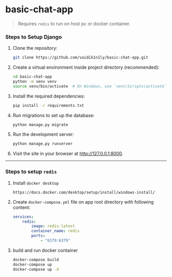 # basic-chat-app
> Requires `redis` to run on host pc or docker container.

### Steps to Setup Django

1. Clone the repository:

   ```bash
   git clone https://github.com/vaidik1n1ly/basic-chat-app.git
   
2. Create a virtual environment inside project directory (recommended):

   ```bash
   cd basic-chat-app
   python -m venv venv
   source venv/bin/activate  # On Windows, use `venv\Scripts\activate`
   
3. Install the required dependencies:

   ```bash
   pip install -r requirements.txt

4. Run migrations to set up the database:

   ```bash
   python manage.py migrate

5. Run the development server:

   ```bash
   python manage.py runserver

6. Visit the site in your browser at http://127.0.0.1:8000.

---
### Steps to setup `redis`

1. Install `docker desktop`
   ```
   https://docs.docker.com/desktop/setup/install/windows-install/

3. Create `docker-compose.yml` file on app root directory with following content:
   ```yml
   services:
       redis:
           image: redis:latest
           container_name: redis
           ports:
               - "6379:6379"

4. build and run docker container
   ```cmd
   docker-compose build
   docker-compose up
   docker-compose up -d
